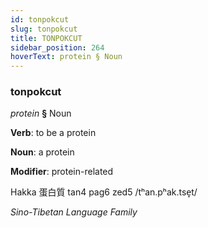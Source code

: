 ```yaml
---
id: tonpokcut
slug: tonpokcut
title: TONPOKCUT
sidebar_position: 264
hoverText: protein § Noun
---
```


### tonpokcut

*protein* **§** Noun

**Verb**: to be a protein

**Noun**: a protein

**Modifier**: protein-related

Hakka 蛋白質 tan4 pag6 zed5 /tʰan.pʰak.tse̞t/

*Sino-Tibetan Language Family*